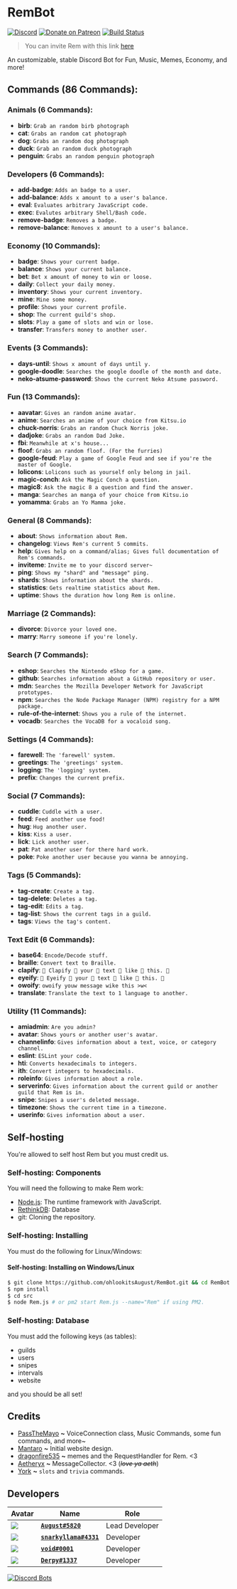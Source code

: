 # RemBot
[![Discord](https://discordapp.com/api/guilds/382725233695522816/embed.png)](https://discord.gg/gzPtR34) [![Donate on Patreon](https://img.shields.io/badge/patreon-donate-orange.svg)](https://patreon.com/ohlookitsAugust) [![Build Status](https://travis-ci.org/ohlookitsAugust/RemBot.svg?branch=master)](https://travis-ci.org/ohlookitsAugust/RemBot)

> You can invite Rem with this link [here](https://discordapp.com/oauth2/authorize?client_id=447229568282132510&scope=bot&permissions=0)

An customizable, stable Discord Bot for Fun, Music, Memes, Economy, and more!

## Commands (86 Commands):
### Animals (6 Commands):
* **birb**: `Grab an random birb photograph`
* **cat**: `Grabs an random cat photograph`
* **dog**: `Grabs an random dog photograph`
* **duck**: `Grab an random duck photograph`
* **penguin**: `Grabs an random penguin photograph`

### Developers (6 Commands):
* **add-badge**: `Adds an badge to a user.`
* **add-balance**: `Adds x amount to a user's balance.`
* **eval**: `Evaluates arbitrary JavaScript code.`
* **exec**: `Evalutes arbitrary Shell/Bash code.`
* **remove-badge**: `Removes a badge.`
* **remove-balance**: `Removes x amount to a user's balance.`

### Economy (10 Commands):
* **badge**: `Shows your current badge.`
* **balance**: `Shows your current balance.`
* **bet**: `Bet x amount of money to win or loose.`
* **daily**: `Collect your daily money.`
* **inventory**: `Shows your current inventory.`
* **mine**: `Mine some money.`
* **profile**: `Shows your current profile.`
* **shop**: `The current guild's shop.`
* **slots**: `Play a game of slots and win or lose.`
* **transfer**: `Transfers money to another user.`

### Events (3 Commands):
* **days-until**: `Shows x amount of days until y.`
* **google-doodle**: `Searches the google doodle of the month and date.`
* **neko-atsume-password**: `Shows the current Neko Atsume password.`

### Fun (13 Commands):
* **aavatar**: `Gives an random anime avatar.`
* **anime**: `Searches an anime of your choice from Kitsu.io`
* **chuck-norris**: `Grabs an random Chuck Norris joke.`
* **dadjoke**: `Grabs an random Dad Joke.`
* **fbi**: `Meanwhile at x's house...`
* **floof**: `Grabs an random floof. (For the furries)`
* **google-feud**: `Play a game of Google Feud and see if you're the master of Google.`
* **lolicons**: `Lolicons such as yourself only belong in jail.`
* **magic-conch**: `Ask the Magic Conch a question.`
* **magic8**: `Ask the magic 8 a question and find the answer.`
* **manga**: `Searches an manga of your choice from Kitsu.io`
* **yomamma**: `Grabs an Yo Mamma joke.`

### General (8 Commands):
* **about**: `Shows information about Rem.`
* **changelog**: `Views Rem's current 5 commits.`
* **help**: `Gives help on a command/alias; Gives full documentation of Rem's commands.`
* **inviteme**: `Invite me to your discord server~`
* **ping**: `Shows my "shard" and "message" ping.`
* **shards**: `Shows information about the shards.`
* **statistics**: `Gets realtime statistics about Rem.`
* **uptime**: `Shows the duration how long Rem is online.`

### Marriage (2 Commands):
* **divorce**: `Divorce your loved one.`
* **marry**: `Marry someone if you're lonely.`

### Search (7 Commands):
* **eshop**: `Searches the Nintendo eShop for a game.`
* **github**: `Searches information about a GitHub repository or user.`
* **mdn**: `Searches the Mozilla Developer Network for JavaScript prototypes.`
* **npm**: `Searches the Node Package Manager (NPM) registry for a NPM package.`
* **rule-of-the-internet**: `Shows you a rule of the internet.`
* **vocadb**: `Searches the VocaDB for a vocaloid song.`

### Settings (4 Commands):
* **farewell**: `The 'farewell' system.`
* **greetings**: `The 'greetings' system.`
* **logging**: `The 'logging' system.`
* **prefix**: `Changes the current prefix.`

### Social (7 Commands):
* **cuddle**: `Cuddle with a user.`
* **feed**: `Feed another use food!`
* **hug**: `Hug another user.`
* **kiss**: `Kiss a user.`
* **lick**: `Lick another user.`
* **pat**: `Pat another user for there hard work.`
* **poke**: `Poke another user because you wanna be annoying.`

### Tags (5 Commands):
* **tag-create**: `Create a tag.`
* **tag-delete**: `Deletes a tag.`
* **tag-edit**: `Edits a tag.`
* **tag-list**: `Shows the current tags in a guild.`
* **tags**: `Views the tag's content.`

### Text Edit (6 Commands):
* **base64**: `Encode/Decode stuff.`
* **braille**: `Convert text to Braille.`
* **clapify**: `👏 Clapify 👏 your 👏 text 👏 like 👏 this. 👏`
* **eyeify**: `👀 Eyeify 👀 your 👀 text 👀 like 👀 this. 👀`
* **owoify**: `owoify youw message wike this >w<`
* **translate**: `Translate the text to 1 language to another.`

### Utility (11 Commands):
* **amiadmin**: `Are you admin?`
* **avatar**: `Shows yours or another user's avatar.`
* **channelinfo**: `Gives information about a text, voice, or category channel.`
* **eslint**: `ESLint your code.`
* **hti**: `Converts hexadecimals to integers.`
* **ith**: `Convert integers to hexadecimals.`
* **roleinfo**: `Gives information about a role.`
* **serverinfo**: `Gives information about the current guild or another guild that Rem is in.`
* **snipe**: `Snipes a user's deleted message.`
* **timezone**: `Shows the current time in a timezone.`
* **userinfo**: `Gives information about a user.`

## Self-hosting
You're allowed to self host Rem but you must credit us.

### Self-hosting: Components
You will need the following to make Rem work:
* [Node.js](https://nodejs.org/en): The runtime framework with JavaScript.
* [RethinkDB](https://www.rethinkdb.com/): Database
* git: Cloning the repository.

### Self-hosting: Installing
You must do the following for Linux/Windows:

#### Self-hosting: Installing on Windows/Linux
```sh
$ git clone https://github.com/ohlookitsAugust/RemBot.git && cd RemBot
$ npm install
$ cd src
$ node Rem.js # or pm2 start Rem.js --name="Rem" if using PM2.
```

### Self-hosting: Database
You must add the following keys (as tables):
* guilds
* users
* snipes
* intervals
* website

and you should be all set!

## Credits
* [PassTheMayo](https://mayo.pw) **~** VoiceConnection class, Music Commands, some fun commands, and more~
* [Mantaro](https://mantaro.site) **~** Initial website design. 
* [dragonfire535](https://github.com/dragonfire535) **~** memes and the RequestHandler for Rem. <3
* [Aetheryx](https://github.com/Aetheryx) **~** MessageCollector. <3 (~~*love ya aeth*~~)
* [York](https://github.com/NotAWeebDev) **~** `slots` and `trivia` commands.

## Developers
|Avatar|Name|Role|
|------|----|----|
|![](https://cdn.discordapp.com/avatars/280158289667555328/a_ad4ddaca0f0d6d6835de2517b14e1c3a.gif?size=128)|[**`August#5820`**](https://augu.me)|Lead Developer|
|![](https://cdn.discordapp.com/avatars/387043512232968193/bc66d95eacd141aeebc489e32013ed6a.png?size=128)|[**`snarkyllama#4331`**](https://github.com/snarkyllama)|Developer|
|![](https://cdn.discordapp.com/avatars/229552088525438977/1f147891c1f8f0de065101b41be5c003.png?size=128)|[**`void#0001`**](https://voided.pw)|Developer|
|![](https://cdn.discordapp.com/avatars/145557815287611393/a_35ed04364d52919779a57facd0bd5927.gif?size=128)|[**`Derpy#1337`**](https://derpyenterprises.org)|Developer|

[![Discord Bots](https://discordbots.org/api/widget/447229568282132510.png)](https://discordbots.org/bot/447229568282132510)